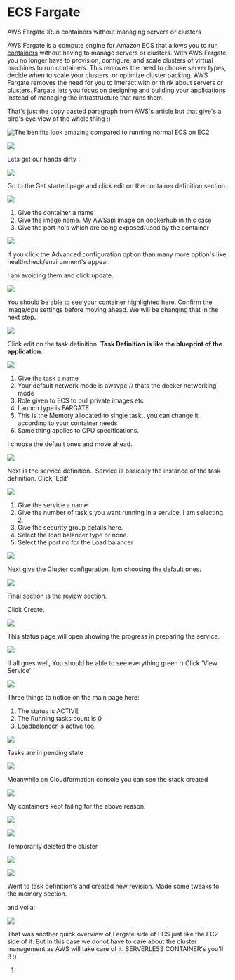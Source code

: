 # ECS Fargate

AWS Fargate :Run containers without managing servers or clusters

 AWS Fargate is a compute engine for Amazon ECS that allows you to run [containers](http://aws.amazon.com/what-are-containers) without having to manage servers or clusters. With AWS Fargate, you no longer have to provision, configure, and scale clusters of virtual machines to run containers. This removes the need to choose server types, decide when to scale your clusters, or optimize cluster packing. AWS Fargate removes the need for you to interact with or think about servers or clusters. Fargate lets you focus on designing and building your applications instead of managing the infrastructure that runs them.

That's just the copy pasted paragraph from AWS's article but that give's a bird's eye view of the whole thing :\)

![The benifits look amazing compared to running normal ECS on EC2](../../../.gitbook/assets/image%20%28113%29.png)

![](../../../.gitbook/assets/image%20%2885%29.png)

Lets get our hands dirty :

![](../../../.gitbook/assets/image.png)

Go to the Get started page and click edit on the container definition section.

![](../../../.gitbook/assets/image%20%28105%29.png)

1. Give the container a name
2. Give the image name. My AWSapi image on dockerhub in this case
3. Give the port no's which are being exposed/used by the container

![](../../../.gitbook/assets/image%20%283%29.png)

If you click the Advanced configuration option than many more option's like healthcheck/environment's appear.

I am avoiding them and click update.

![](../../../.gitbook/assets/image%20%2838%29.png)

You should be able to see your container highlighted here. Confirm the image/cpu settings before moving ahead. We will be changing that in the next step.

![](../../../.gitbook/assets/image%20%2895%29.png)

Click edit on the task definition. **Task Definition is like the blueprint of the application.**

![](../../../.gitbook/assets/image%20%2818%29.png)

1. Give the task a name
2. Your default network mode is awsvpc // thats the docker networking mode
3. Role given to ECS to pull private images etc
4. Launch type is  FARGATE
5. This is the Memory allocated to single task.. you can change it according to your container needs
6. Same thing applies to CPU specifications.

I choose the default ones and move ahead.

![](../../../.gitbook/assets/image%20%2856%29.png)

Next is the service definition.. Service is basically the instance of the task definition. Click 'Edit'

![](../../../.gitbook/assets/image%20%2843%29.png)

1. Give the service a name
2. Give the number of task's you want running in a service. I am selecting 2.
3. Give the security group details here.
4. Select the load balancer type or none.
5. Select the port no for the Load balancer

![](../../../.gitbook/assets/image%20%2850%29.png)

Next give the Cluster configuration. Iam choosing the default ones.

![](../../../.gitbook/assets/image%20%2857%29.png)

Final section is the review section.

Click Create.

![](../../../.gitbook/assets/image%20%281%29.png)

This status page will open showing the progress in preparing the service.

![](../../../.gitbook/assets/image%20%2813%29.png)

If all goes well, You should be able to see everything green :\) Click 'View Service'

![](../../../.gitbook/assets/image%20%2891%29.png)

Three things to notice on the main page here:

1. The status is ACTIVE
2. The Running tasks count is  0
3. Loadbalancer is active too.

 

![](../../../.gitbook/assets/image%20%2860%29.png)

Tasks are in pending state

![](../../../.gitbook/assets/image%20%2880%29.png)

Meanwhile on Cloudformation console you can see the stack created

![](../../../.gitbook/assets/image%20%2863%29.png)

My containers kept failing for the above reason.

![](../../../.gitbook/assets/image%20%2810%29.png)

![](../../../.gitbook/assets/image%20%2869%29.png)

Temporarily deleted the cluster 

![](../../../.gitbook/assets/image%20%28116%29.png)

![](../../../.gitbook/assets/image%20%2875%29.png)

Went to task definition's and created new revision. Made some tweaks to the memory section.

and voila:

![](../../../.gitbook/assets/image%20%2829%29.png)

That was another quick overview of Fargate side of ECS just like the EC2 side of it. But in this case we donot have to care about the cluster management as AWS will take care of it. SERVERLESS CONTAINER's you'll !! :\)

















1. 


